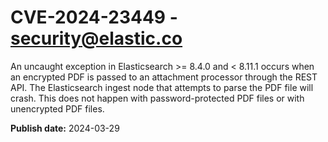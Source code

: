 # CVE-2024-23449 - security@elastic.co

An uncaught exception in Elasticsearch >= 8.4.0 and < 8.11.1 occurs when an encrypted PDF is passed to an attachment processor through the REST API. The Elasticsearch ingest node that attempts to parse the PDF file will crash. This does not happen with password-protected PDF files or with unencrypted PDF files.

**Publish date:** 2024-03-29
